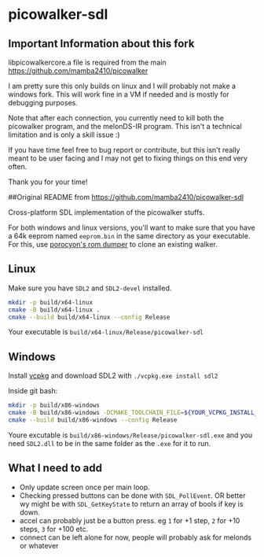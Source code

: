 # picowalker-sdl



## Important Information about this fork
libpicowalkercore.a file is required from the main https://github.com/mamba2410/picowalker

I am pretty sure this only builds on linux and I will probably not make a windows fork. This will work fine in a VM if needed and is mostly for debugging purposes.

Note that after each connection, you currently need to kill both the picowalker program, and the melonDS-IR program. This isn't a technical limitation and is only a skill issue :)

If you have time feel free to bug report or contribute, but this isn't really meant to be user facing and I may not get to fixing things on this end very often.

Thank you for your time!



##Original README from https://github.com/mamba2410/picowalker-sdl

Cross-platform SDL implementation of the picowalker stuffs.

For both windows and linux versions, you'll want to make sure that you have a 64k eeprom named `eeprom.bin` in the same directory as your executable.
For this, use [porocyon's rom dumper](https://git.titandemo.org/PoroCYon/pokewalker-rom-dumper) to clone an existing walker.

## Linux

Make sure you have `SDL2` and `SDL2-devel` installed.

```bash
mkdir -p build/x64-linux
cmake -B build/x64-linux .
cmake --build build/x64-linux --config Release
```

Your executable is `build/x64-linux/Release/picowalker-sdl`

## Windows

Install [vcpkg](https://vcpkg.io/en/getting-started.html) and download SDL2 with `./vcpkg.exe install sdl2`

Inside git bash:

```bash
mkdir -p build/x86-windows
cmake -B build/x86-windows -DCMAKE_TOOLCHAIN_FILE=${YOUR_VCPKG_INSTALL_DIR}/scripts/buildsystems/vcpkg.cmake
cmake --build build/x86-windows --config Release
```

Youre excutable is `build/x86-windows/Release/picowalker-sdl.exe` and you need `SDL2.dll` to be in the same folder as the `.exe` for it to run.

## What I need to add

- Only update screen once per main loop.
- Checking pressed buttons can be done with `SDL_PollEvent`. OR better wy might be with `SDL_GetKeyState` to return an array of bools if key is down.
- accel can probably just be a button press. eg `1` for +1 step, `2` for +10 steps, `3` for +100 etc.
- connect can be left alone for now, people will probably ask for melonds or whatever

